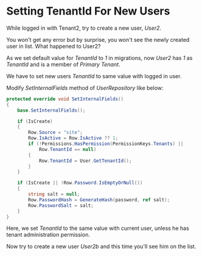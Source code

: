 # Setting TenantId For New Users

While logged in with Tenant2, try to create a new user, *User2*.

You won't get any error but by surprise, you won't see the newly created user in list. What happened to User2?

As we set default value for *TenantId* to *1* in migrations, now *User2* has *1* as *TenantId* and is a member of *Primary Tenant*.

We have to set new users *TenantId* to same value with logged in user.

Modify *SetInternalFields* method of *UserRepository* like below:

```cs
protected override void SetInternalFields()
{
    base.SetInternalFields();

    if (IsCreate)
    {
        Row.Source = "site";
        Row.IsActive = Row.IsActive ?? 1;
        if (!Permissions.HasPermission(PermissionKeys.Tenants) ||
            Row.TenantId == null)
        {
            Row.TenantId = User.GetTenantId();
        }
    }

    if (IsCreate || !Row.Password.IsEmptyOrNull())
    {
        string salt = null;
        Row.PasswordHash = GenerateHash(password, ref salt);
        Row.PasswordSalt = salt;
    }
}
```

Here, we set *TenantId* to the same value with current user, unless he has tenant administration permission.

Now try to create a new user *User2b* and this time you'll see him on the list.

